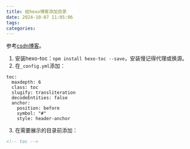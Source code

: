 ```yaml
---
title: 给hexo博客添加目录
date: 2024-10-07 11:05:06
tags:
categories:
---
```


参考[csdn博客](https://blog.csdn.net/qq_46527915/article/details/105466439)。

1. 安装hexo-toc：`npm install hexo-toc --save`，安装慢记得代理或换源。
2. 在`_config.yml`添加：
  ```DTS
  toc:
    maxdepth: 6
    class: toc
    slugify: transliteration
    decodeEntities: false
    anchor:
      position: before
      symbol: "#"
      style: header-anchor
  ```
3. 在需要展示的目录前添加：
  ```xml
  <!-- toc -->
  ```
